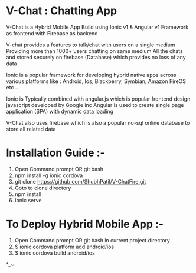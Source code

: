 # V-Chat : Chatting App

V-Chat is a Hybrid Mobile App
Build using Ionic v1 & Angular v1 Framework as frontend with Firebase as backend

V-chat provides a features to talk/chat with users on a single medium
Providing more than 1000+ users chatting on same medium
All the chats and stored securely on firebase (Database) which provides no loss of any data

Ionic is a popular framework for developing hybrid native apps across various platforms like :
Android, Ios, Blackberry, Symbian, Amazon FireOS etc ..

Ionic is Typically combined with angular.js which is popular frontend design javascript developed by Google inc
Angular is used to create single page application (SPA) with dynamic data loading

V-Chat also uses firebase which is also a popular no-sql online database to store all related data


# Installation Guide :-

1. Open Command prompt OR git bash
2. npm install -g ionic cordova
3. git clone https://github.com/ShubhPatil/V-ChatFire.git
4. Goto to clone directory
5. npm install
6. ionic serve

# To Deploy Hybrid Mobile App :-

1. Open Command prompt OR git bash in current project directory
2. $ ionic cordova platform add android/ios
3. $ ionic cordova build android/ios

^_~
